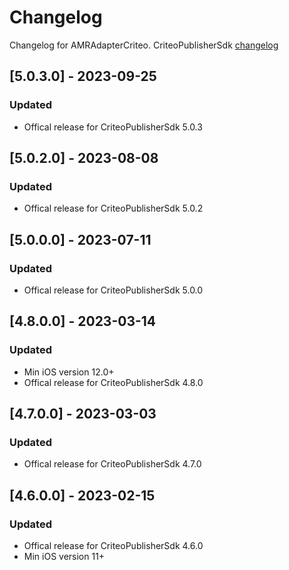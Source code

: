 # Changelog

Changelog for AMRAdapterCriteo. 
CriteoPublisherSdk [changelog](https://publisherdocs.criteotilt.com/app/ios/get-started/)

## [5.0.3.0] - 2023-09-25
### Updated
- Offical release for CriteoPublisherSdk 5.0.3

## [5.0.2.0] - 2023-08-08
### Updated
- Offical release for CriteoPublisherSdk 5.0.2

## [5.0.0.0] - 2023-07-11
### Updated
- Offical release for CriteoPublisherSdk 5.0.0

## [4.8.0.0] - 2023-03-14
### Updated
- Min iOS version 12.0+
- Offical release for CriteoPublisherSdk 4.8.0

## [4.7.0.0] - 2023-03-03
### Updated
- Offical release for CriteoPublisherSdk 4.7.0

## [4.6.0.0] - 2023-02-15
### Updated
- Offical release for CriteoPublisherSdk 4.6.0
- Min iOS version 11+
